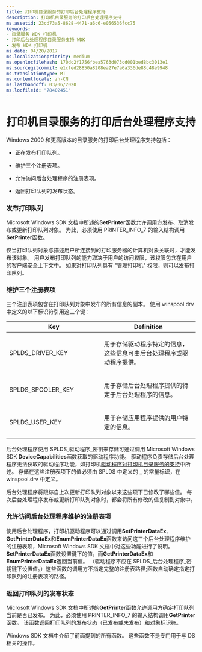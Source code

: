 ```yaml
---
title: 打印机目录服务的打印后台处理程序支持
description: 打印机目录服务的打印后台处理程序支持
ms.assetid: 23cd73a5-8628-4471-a6c6-e056536fcc75
keywords:
- 目录服务 WDK 打印机
- 打印后台处理程序目录服务支持 WDK
- 发布 WDK 打印机
ms.date: 04/20/2017
ms.localizationpriority: medium
ms.openlocfilehash: 170dc2f1756fbea5763d073cd001bed8bc3013e1
ms.sourcegitcommit: e1cfed28850a8208ea27e7a6a336de88c48e9948
ms.translationtype: MT
ms.contentlocale: zh-CN
ms.lasthandoff: 03/06/2020
ms.locfileid: "78402451"
---
```

# <a name="print-spooler-support-for-printer-directory-services"></a>打印机目录服务的打印后台处理程序支持





Windows 2000 和更高版本的目录服务的打印后台处理程序支持包括：

-   正在发布打印队列。

-   维护三个注册表项。

-   允许访问后台处理程序的注册表项。

-   返回打印队列的发布状态。

### <a href="" id="ddk-publishing-print-queues-gg"></a>发布打印队列

Microsoft Windows SDK 文档中所述的**SetPrinter**函数允许调用方发布、取消发布或更新打印队列对象。 为此，必须使用 PRINTER\_INFO\_7 的输入结构调用**SetPrinter**函数。

仅当打印队列对象与描述用户所连接到的打印服务器的计算机对象关联时，才能发布该对象。 用户发布打印队列的能力取决于用户的访问权限，该权限包含在用户的客户端安全上下文中。 如果对打印队列具有 "管理打印机" 权限，则可以发布打印队列。

### <a href="" id="ddk-maintaining-three-registry-keys-gg"></a>维护三个注册表项

三个注册表项包含在打印队列对象中发布的所有信息的副本。 使用 winspool.drv 中定义的以下标识符引用这三个键：

<table>
<colgroup>
<col width="50%" />
<col width="50%" />
</colgroup>
<thead>
<tr class="header">
<th>Key</th>
<th>Definition</th>
</tr>
</thead>
<tbody>
<tr class="odd">
<td><p>SPLDS_DRIVER_KEY</p></td>
<td><p>用于存储驱动程序特定的信息，这些信息可由后台处理程序或驱动程序提供。</p></td>
</tr>
<tr class="even">
<td><p>SPLDS_SPOOLER_KEY</p></td>
<td><p>用于存储后台处理程序提供的特定于后台处理程序的信息。</p></td>
</tr>
<tr class="odd">
<td><p>SPLDS_USER_KEY</p></td>
<td><p>用于存储应用程序提供的用户特定的信息。</p></td>
</tr>
</tbody>
</table>

 

后台处理程序使用 SPLDS\_驱动程序\_密钥来存储可通过调用 Microsoft Windows SDK **DeviceCapabilities**函数获取的驱动程序功能。 驱动程序负责存储后台处理程序无法获取的驱动程序功能，如打印机[驱动程序对打印机目录服务的支持](printer-driver-support-for-printer-directory-services.md)中所述。 存储在这些注册表项下的值必须由 SPLDS 中定义的 **\_** 的常量标识，在 winspool.drv 中定义。

后台处理程序将跟踪自上次更新打印队列对象以来这些项下已修改了哪些值。 每次后台处理程序发布或更新打印队列对象时，都会将所有修改的值复制到对象中。

### <a href="" id="ddk-allowing-access-to-spooler-maintained-registry-keys-gg"></a>允许访问后台处理程序维护的注册表项

使用后台处理程序，打印机驱动程序可以通过调用**SetPrinterDataEx**、 **GetPrinterDataEx**和**EnumPrinterDataEx**函数来访问这三个后台处理程序维护的注册表项，Microsoft Windows SDK 文档中对这些功能进行了说明。 **SetPrinterDataEx**函数设置键下的值，而**GetPrinterDataEx**和**EnumPrinterDataEx**返回当前值。 （驱动程序不应在 SPLDS\_后台处理程序\_密钥键下设置值。）这些函数的调用方不指定完整的注册表路径;函数自动确定指定打印队列的注册表项的路径。

### <a href="" id="ddk-returning-a-print-queues-publication-state-gg"></a>返回打印队列的发布状态

Microsoft Windows SDK 文档中所述的**GetPrinter**函数允许调用方确定打印队列当前是否已发布。 为此，必须使用 PRINTER\_INFO\_7 的输入结构调用**GetPrinter**函数。 该函数返回打印队列的发布状态（已发布或未发布）和对象标识符。

Windows SDK 文档中介绍了前面提到的所有函数。 这些函数不是专门用于与 DS 相关的操作。

 

 





